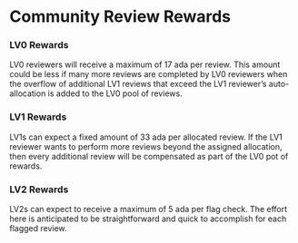 # **Community Review Rewards**

### LV0 Rewards
LV0 reviewers will receive a maximum of 17 ada per review. This amount could be less if many more reviews are completed by LV0 reviewers when the overflow of additional LV1 reviews that exceed the LV1 reviewer’s auto-allocation is added to the LV0 pool of reviews.      

### LV1 Rewards
LV1s can expect a fixed amount of 33 ada per allocated review. If the LV1 reviewer wants to perform more reviews beyond the assigned allocation, then every additional review will be compensated as part of the LV0 pot of rewards.    

### LV2 Rewards
LV2s can expect to receive a maximum of 5 ada per flag check.  The effort here is anticipated to be straightforward and quick to accomplish for each flagged review.
